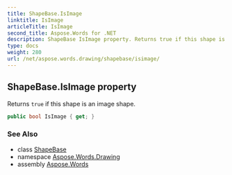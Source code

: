 ```yaml
---
title: ShapeBase.IsImage
linktitle: IsImage
articleTitle: IsImage
second_title: Aspose.Words for .NET
description: ShapeBase IsImage property. Returns true if this shape is an image shape in C#.
type: docs
weight: 280
url: /net/aspose.words.drawing/shapebase/isimage/
---
```

## ShapeBase.IsImage property

Returns `true` if this shape is an image shape.

```csharp
public bool IsImage { get; }
```

### See Also

* class [ShapeBase](../)
* namespace [Aspose.Words.Drawing](../../shapebase/)
* assembly [Aspose.Words](../../../)
